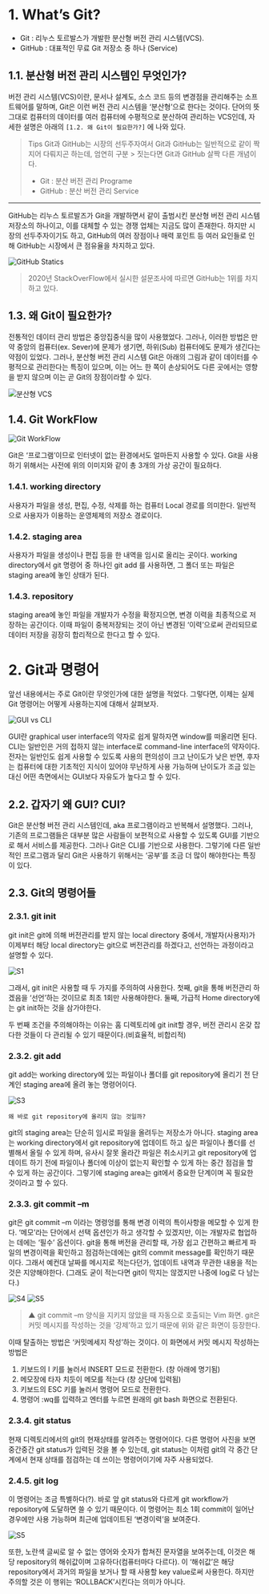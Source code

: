# 1. What’s Git?

- Git : 리누스 토르발스가 개발한 분산형 버전 관리 시스템(VCS).
- GitHub : 대표적인 무료 Git 저장소 중 하나 (Service)

## 1.1. 분산형 버전 관리 시스템인 무엇인가?
버전 관리 시스템(VCS)이란, 문서나 설계도, 소스 코드 등의 변경점을 관리해주는 소프트웨어를 말하며, Git은 이런 버전 관리 시스템을 ‘분산형’으로 한다는 것이다. 단어의 뜻 그대로 컴퓨터의 데이터를 여러 컴퓨터에 수평적으로 분산하여 관리하는 VCS인데, 자세한 설명은 아래의 `[1.2. 왜 Git이 필요한가?]` 에 나와 있다.

> Tips
> Git과 GitHub는 시장의 선두주자여서 Git과 GitHub는 일반적으로 같이 짝지어 다뤄지곤 하는데, 엄연히 구분 > 짓는다면 Git과 GitHub 살짝 다른 개념이다.
> - Git : 분산 버전 관리 Programe
> - GitHub : 분산 버전 관리 Service
---------

GitHub는 리누스 토르발즈가 Git을 개발하면서 같이 출범시킨 분산형 버전 관리 시스템 저장소의 하나이고, 이를 대체할 수 있는 경쟁 업체는 지금도 많이 존재한다. 하지만 시장의 선두주자이기도 하고, GitHub의 여러 장점이나 매력 포인트 등 여러 요인들로 인해 GitHub는 시장에서 큰 점유율을 차지하고 있다.

![GitHub Statics](https://kinsta.com/wp-content/uploads/2021/03/collaboration-tool-stack-overflow-survey.jpg)
>2020년 StackOverFlow에서 실시한 설문조사에 따르면 GitHub는 1위를 차지하고 있다.

## 1.3. 왜 Git이 필요한가?
전통적인 데이터 관리 방법은 중앙집중식을 많이 사용했었다. 그러나, 이러한 방법은 만약 중앙의 컴퓨터(ex. Sever)에 문제가 생기면, 하위(Sub) 컴퓨터에도 문제가 생긴다는 약점이 있었다. 그러나, 분산형 버전 관리 시스템 Git은 아래의 그림과 같이 데이터를 수평적으로 관리한다는 특징이 있으며, 이는 어느 한 쪽이 손상되어도 다른 곳에서는 영향을 받지 않으며 이는 곧 Git의 장점이라할 수 있다.

![분산형 VCS](https://img1.daumcdn.net/thumb/R800x0/?scode=mtistory2&fname=https%3A%2F%2Ft1.daumcdn.net%2Fcfile%2Ftistory%2F0206643E51A3776025)

## 1.4. Git WorkFlow

![Git WorkFlow](https://miro.medium.com/max/686/1*diRLm1S5hkVoh5qeArND0Q.png)

Git은 ‘프로그램’이므로 인터넷이 없는 환경에서도 얼마든지 사용할 수 있다.
Git을 사용하기 위해서는 사전에 위의 이미지와 같이 총 3개의 가상 공간이 필요하다.

### 1.4.1. working directory
사용자가 파일을 생성, 편집, 수정, 삭제를 하는 컴퓨터 Local 경로를 의미한다.
일반적으로 사용자가 이용하는 운영체제의 저장소 경로이다.

### 1.4.2. staging area
사용자가 파일을 생성이나 편집 등을 한 내역을 임시로 올리는 곳이다.
working directory에서 git 명령어 중 하나인  git add 를 사용하면, 그 폴더 또는 파일은 staging area에 놓인 상태가 된다.

### 1.4.3. repository
staging area에 놓인 파일을 개발자가 수정을 확정지으면, 변경 이력을 최종적으로 저장하는 공간이다. 
이때 파일이 중복저장되는 것이 아닌 변경된 ‘이력’으로써 관리되므로 데이터 저장을 굉장히 합리적으로 한다고 할 수 있다.

# 2. Git과 명령어
앞선 내용에서는 주로 Git이란 무엇인가에 대한 설명을 적었다.
그렇다면, 이제는 실제 Git 명령어는 어떻게 사용하는지에 대해서 살펴보자.

![GUI vs CLI](https://cli.pub/medias/sites/54/2021/02/s-guicommand-line-interface-graphical-user-interface-in-urdu-and-hindi-9gseCS7ljuk.jpg)

GUI란 graphical user interface의 약자로 쉽게 말하자면 window를 떠올리면 된다.
CLI는 일반인은 거의 접하지 않는 interface로 command-line interface의 약자이다.
전자는 일반인도 쉽게 사용할 수 있도록 사용의 편의성이 크고 난이도가 낮은 반면, 후자는 컴퓨터에 대한 기초적인 지식이 있어야 무난하게 사용 가능하며 난이도가 조금 있는 대신 어떤 측면에서는 GUI보다 자유도가 높다고 할 수 있다.

## 2.2. 갑자기 왜 GUI? CUI?
Git은 분산형 버전 관리 시스템인데, aka 프로그램이라고 반복해서 설명했다.
그러나, 기존의 프로그램들은 대부분 많은 사람들이 보편적으로 사용할 수 있도록 GUI를 기반으로 해서 서비스를 제공한다. 그러나 Git은 CLI를 기반으로 사용한다. 그렇기에 다른 일반적인 프로그램과 달리 Git은 사용하기 위해서는 ‘공부’를 조금 더 많이 해야한다는 특징이 있다.


## 2.3. Git의 명령어들
### 2.3.1. git init
git init은 git에 의해 버전관리를 받지 않는 local directory 중에서,
개발자(사용자)가 이제부터 해당 local directory는 git으로 버전관리를 하겠다고,
선언하는 과정이라고 설명할 수 있다.

![S1](https://github.com/1-Hee/TIL/blob/master/source/0714s1.PNG?raw=true)

그래서, git init은 사용할 때 두 가지를 주의하여 사용한다.
 첫째, git을 통해 버전관리 하겠음을 ‘선언’하는 것이므로 최초 1회만 사용해야한다.
 둘째, 가급적 Home directory에는 git init하는 것을 삼가야한다.

두 번째 조건을 주의해야하는 이유는 홈 디렉토리에 git init할 경우,
버전 관리시 온갖 잡다한 것들이 다 관리될 수 있기 때문이다.(비효율적, 비합리적)

### 2.3.2. git add
git add는 working directory에 있는 파일이나 폴더를 git repository에 올리기 전 단계인
staging area에 올려 놓는 명령어이다. 

![S3](https://github.com/1-Hee/TIL/blob/master/source/0714s3.PNG?raw=true)

`왜 바로 git repository에 올리지 않는 것일까?`

git의 staging area는 단순히 임시로 파일을 올려두는 저장소가 아니다.
staging area는 working directory에서 git repository에 업데이트 하고 싶은 파일이나 폴더를 선별해서 올릴 수 있게 하며, 유사시 잘못 올라간 파일은 취소시키고 git repository에 업데이트 하기 전에 파일이나 폴더에 이상이 없는지 확인할 수 있게 하는 중간 점검을 할 수 있게 하는 공간이다. 그렇기에 staging area는 git에서 중요한 단계이며 꼭 필요한 것이라고 할 수 있다.


### 2.3.3. git commit –m
git은 git commit –m 이라는 명령엉를 통해 변경 이력의 특이사항을 메모할 수 있게 한다.
‘메모’라는 단어에서 선택 옵션인가 하고 생각할 수 있겠지만, 이는 개발자로 협업하는 데에는 ‘필수’ 옵션이다. git을 통해 버전을 관리할 때, 가장 쉽고 간편하고 빠르게 파일의 변경이력을 확인하고 점검하는데에는 git의 commit message를 확인하기 때문이다. 그래서 예컨대 날짜를 메시지로 적는다던가, 업데이트 내역과 무관한 내용을 적는 것은 지양해야한다.
(그래도 굳이 적는다면 git이 막지는 않겠지만 나중에 log로 다 남는다.)

![S4](https://github.com/1-Hee/TIL/blob/master/source/0714s4.PNG?raw=true)
![S5](https://github.com/1-Hee/TIL/blob/master/source/0714s5.PNG?raw=true)

> ▲ git commit –m 양식을 지키지 않았을 때 자동으로 호출되는 Vim 화면.
git은 커밋 메시지를 작성하는 것을 ‘강제’하고 있기 때문에 위와 같은 화면이 등장한다.

이때 탈출하는 방법은 ‘커밋메세지 작성’하는 것이다.
이 화면에서 커밋 메시지 작성하는 방법은
 1. 키보드의 I 키를 눌러서 INSERT 모드로 전환한다. (창 아래에 명기됨)
 2. 메모장에 타자 치듯이 메모를 적는다 (창 상단에 입력됨)
 3. 키보드의 ESC 키를 눌러서 명령어 모드로 전환한다.
 4. 명령어 :wq를 입력하고 엔터를 누르면 원래의 git bash 화면으로 전환된다.

### 2.3.4. git status
현재 디렉토리에서의 git의 현재상태를 알려주는 명령어이다.
다른 명령어 사진을 보면 중간중간 git status가 입력된 것을 볼 수 있는데, git status는 이처럼 git의 각 중간 단계에서 현재 상태를 점검하는 데 쓰이는 명령어이기에 자주 사용되었다.

### 2.4.5. git log
이 명령어는 조금 특별하다(?). 바로 앞 git status와 다르게 git workflow가 repository에 도달하면 쓸 수 있기 때문이다. 이 명령어는 최소 1회 commit이 일어난 경우에만 사용 가능하며 최근에 업데이트된 ‘변경이력’을 보여준다.

![S5](https://github.com/1-Hee/TIL/blob/master/source/0714s9.PNG?raw=true)

또한, 노란색 글씨로 알 수 없는 영어와 숫자가 합쳐진 문자열을 보여주는데, 이것은 해당 repository의 해쉬값이며 고유하다(컴퓨터마다 다르다). 이 ‘해쉬값’은 해당 repository에서 과거의 파일을 보거나 할 때 사용할 key value로써 사용한다. 하지만 주의할 것은 이 행위는 ‘ROLLBACK’시킨다는 의미가 아니다.
